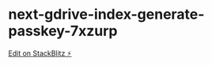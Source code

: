 # next-gdrive-index-generate-passkey-7xzurp

[Edit on StackBlitz ⚡️](https://stackblitz.com/edit/next-gdrive-index-generate-passkey-7xzurp)